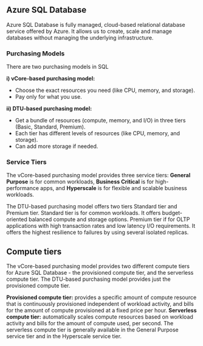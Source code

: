 ## Azure SQL Database

Azure SQL Database is fully managed, cloud-based relational database service offered by Azure. It allows us to create, scale and manage databases without managing the underlying infrastructure.

### Purchasing Models

There are two purchasing models in SQL

**i) vCore-based purchasing model:**

- Choose the exact resources you need (like CPU, memory, and storage).
- Pay only for what you use.

**ii) DTU-based purchasing model:**

- Get a bundle of resources (compute, memory, and I/O) in three tiers (Basic, Standard, Premium).
- Each tier has different levels of resources (like CPU, memory, and storage).
- Can add more storage if needed.

### Service Tiers

The vCore-based purchasing model provides three service tiers: **General Purpose** is for common workloads, **Business Critical** is for high-performance apps, and **Hyperscale** is for flexible and scalable business workloads.

The DTU-based purchasing model offers two tiers Standard tier and Premium tier. Standard tier is for common workloads. It offers budget-oriented balanced compute and storage options. Premium tier if for OLTP applications with high transaction rates and low latency I/O requirements. It offers the highest resilience to failures by using several isolated replicas.

## Compute tiers

The vCore-based purchasing model provides two different compute tiers for Azure SQL Database - the provisioned compute tier, and the serverless compute tier. The DTU-based purchasing model provides just the provisioned compute tier.

**Provisioned compute tier:** provides a specific amount of compute resource that is continuously provisioned independent of workload activity, and bills for the amount of compute provisioned at a fixed price per hour.
**Serverless compute tier:** automatically scales compute resources based on workload activity and bills for the amount of compute used, per second. The serverless compute tier is generally available in the General Purpose service tier and in the Hyperscale service tier.
